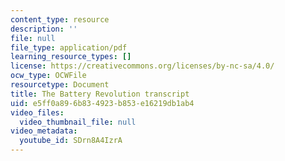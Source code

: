 ```yaml
---
content_type: resource
description: ''
file: null
file_type: application/pdf
learning_resource_types: []
license: https://creativecommons.org/licenses/by-nc-sa/4.0/
ocw_type: OCWFile
resourcetype: Document
title: The Battery Revolution transcript
uid: e5ff0a89-6b83-4923-b853-e16219db1ab4
video_files:
  video_thumbnail_file: null
video_metadata:
  youtube_id: SDrn8A4IzrA
---
```

